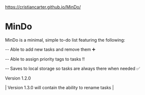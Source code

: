  https://cristiancarter.github.io/MinDo/

# MinDo
 MinDo is a minimal, simple to-do list featuring the following:

-- Able to add new tasks and remove them ➕

-- Able to assign priority tags to tasks ‼️

-- Saves to local storage so tasks are always there when needed ✅


Version 1.2.0


| Version 1.3.0 will contain the ability to rename tasks | 
